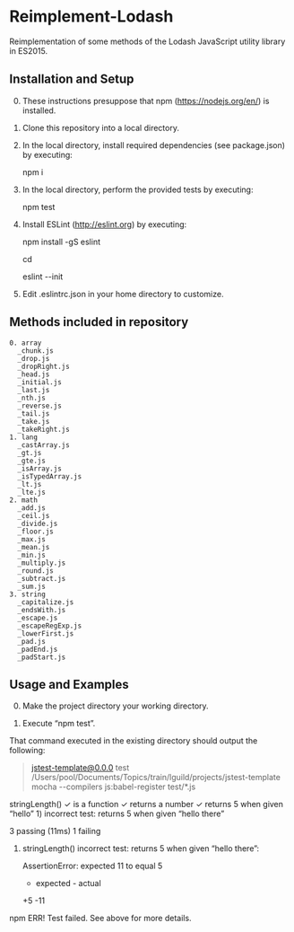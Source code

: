 # Reimplement-Lodash

Reimplementation of some methods of the Lodash JavaScript utility library in ES2015.

## Installation and Setup

0. These instructions presuppose that npm (https://nodejs.org/en/) is installed.

1. Clone this repository into a local directory.

2. In the local directory, install required dependencies (see package.json) by executing:

    npm i

3. In the local directory, perform the provided tests by executing:

    npm test

4. Install ESLint (http://eslint.org) by executing:

    npm install -gS eslint

    cd

    eslint --init

5. Edit .eslintrc.json in your home directory to customize.

## Methods included in repository

```
0. array
  _chunk.js
  _drop.js
  _dropRight.js
  _head.js
  _initial.js
  _last.js
  _nth.js
  _reverse.js
  _tail.js
  _take.js
  _takeRight.js
1. lang
  _castArray.js
  _gt.js
  _gte.js
  _isArray.js
  _isTypedArray.js
  _lt.js
  _lte.js
2. math
  _add.js
  _ceil.js
  _divide.js
  _floor.js
  _max.js
  _mean.js
  _min.js
  _multiply.js
  _round.js
  _subtract.js
  _sum.js
3. string
  _capitalize.js
  _endsWith.js
  _escape.js
  _escapeRegExp.js
  _lowerFirst.js
  _pad.js
  _padEnd.js
  _padStart.js
```

## Usage and Examples

0. Make the project directory your working directory.

1. Execute “npm test”.

That command executed in the existing directory should output the following:

> jstest-template@0.0.0 test /Users/pool/Documents/Topics/train/lguild/projects/jstest-template
> mocha --compilers js:babel-register test/*.js

  stringLength()
    ✓ is a function
    ✓ returns a number
    ✓ returns 5 when given “hello”
    1) incorrect test: returns 5 when given “hello there”

  3 passing (11ms)
  1 failing

  1) stringLength() incorrect test: returns 5 when given “hello there”:

      AssertionError: expected 11 to equal 5
      + expected - actual

      +5
      -11

npm ERR! Test failed.  See above for more details.
